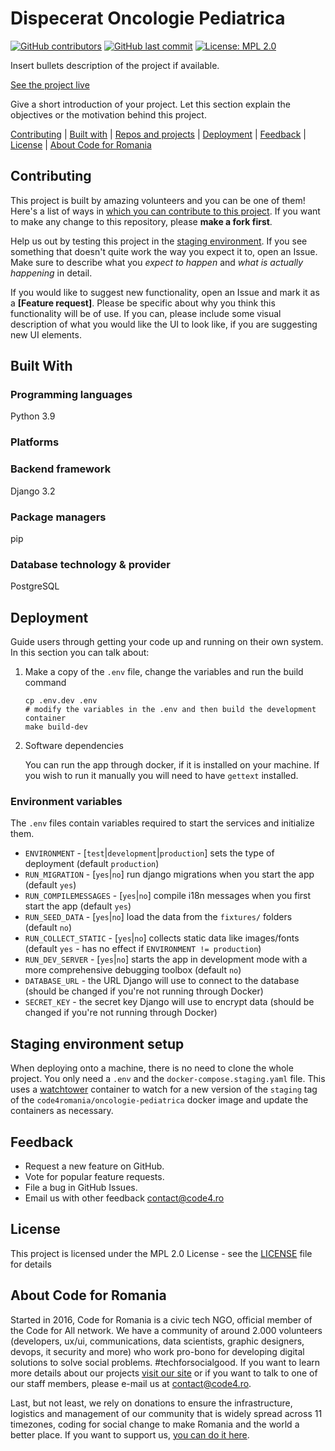 # Dispecerat Oncologie Pediatrica

[![GitHub contributors][ico-contributors]][link-contributors]
[![GitHub last commit][ico-last-commit]][link-last-commit]
[![License: MPL 2.0][ico-license]][link-license]

Insert bullets description of the project if available.

[See the project live](https://app.ukrainechildcancerhelp.ro/)

Give a short introduction of your project. Let this section explain the objectives or the motivation behind this project.

[Contributing](#contributing) | [Built with](#built-with) | [Repos and projects](#repos-and-projects) | [Deployment](#deployment) | [Feedback](#feedback) | [License](#license) | [About Code for Romania](#about-code-for-romania)

## Contributing

This project is built by amazing volunteers and you can be one of them! Here's a list of ways in [which you can contribute to this project][link-contributing]. If you want to make any change to this repository, please **make a fork first**.

Help us out by testing this project in the [staging environment](https://oncologie-pediatrica.heroesof.tech/). If you see something that doesn't quite work the way you expect it to, open an Issue. Make sure to describe what you _expect to happen_ and _what is actually happening_ in detail.

If you would like to suggest new functionality, open an Issue and mark it as a __[Feature request]__. Please be specific about why you think this functionality will be of use. If you can, please include some visual description of what you would like the UI to look like, if you are suggesting new UI elements.

## Built With

### Programming languages

Python 3.9

### Platforms

### Backend framework

Django 3.2

### Package managers

pip

### Database technology & provider

PostgreSQL

## Deployment

Guide users through getting your code up and running on their own system. In this section you can talk about:
1. Make a copy of the `.env` file, change the variables and run the build command

    ```shell
    cp .env.dev .env
    # modify the variables in the .env and then build the development container
    make build-dev
    ```

2. Software dependencies

    You can run the app through docker, if it is installed on your machine. If you wish to run it manually you will need to have `gettext` installed.

### Environment variables

The `.env` files contain variables required to start the services and initialize them.

- `ENVIRONMENT` - [`test`|`development`|`production`] sets the type of deployment (default `production`)
- `RUN_MIGRATION` - [`yes`|`no`] run django migrations when you start the app (default `yes`)
- `RUN_COMPILEMESSAGES` - [`yes`|`no`] compile i18n messages when you first start the app (default `yes`)
- `RUN_SEED_DATA` - [`yes`|`no`] load the data from the `fixtures/` folders (default `no`)
- `RUN_COLLECT_STATIC` - [`yes`|`no`] collects static data like images/fonts (default `yes` - has no effect if `ENVIRONMENT != production`)
- `RUN_DEV_SERVER` - [`yes`|`no`] starts the app in development mode with a more comprehensive debugging toolbox (default `no`)
- `DATABASE_URL` - the URL Django will use to connect to the database (should be changed if you're not running through Docker)
- `SECRET_KEY` - the secret key Django will use to encrypt data (should be changed if you're not running through Docker)

## Staging environment setup

When deploying onto a machine, there is no need to clone the whole project. You only need a `.env` and the `docker-compose.staging.yaml` file. This uses a [watchtower](https://github.com/containrrr/watchtower) container to watch for a new version of the `staging` tag of the `code4romania/oncologie-pediatrica` docker image and update the containers as necessary. 

## Feedback

* Request a new feature on GitHub.
* Vote for popular feature requests.
* File a bug in GitHub Issues.
* Email us with other feedback contact@code4.ro

## License

This project is licensed under the MPL 2.0 License - see the [LICENSE](LICENSE) file for details

## About Code for Romania

Started in 2016, Code for Romania is a civic tech NGO, official member of the Code for All network. We have a community of around 2.000 volunteers (developers, ux/ui, communications, data scientists, graphic designers, devops, it security and more) who work pro-bono for developing digital solutions to solve social problems. #techforsocialgood. If you want to learn more details about our projects [visit our site][link-code4] or if you want to talk to one of our staff members, please e-mail us at contact@code4.ro.

Last, but not least, we rely on donations to ensure the infrastructure, logistics and management of our community that is widely spread across 11 timezones, coding for social change to make Romania and the world a better place. If you want to support us, [you can do it here][link-donate].


[ico-contributors]: https://img.shields.io/github/contributors/code4romania/war-taskforce-oncologie-pediatrica.svg?style=for-the-badge
[ico-last-commit]: https://img.shields.io/github/last-commit/code4romania/war-taskforce-oncologie-pediatrica.svg?style=for-the-badge
[ico-license]: https://img.shields.io/badge/license-MPL%202.0-brightgreen.svg?style=for-the-badge

[link-contributors]: https://github.com/code4romania/war-taskforce-oncologie-pediatrica/graphs/contributors
[link-last-commit]: https://github.com/code4romania/war-taskforce-oncologie-pediatrica/commits/main
[link-license]: https://opensource.org/licenses/MPL-2.0
[link-contributing]: https://github.com/code4romania/.github/blob/main/CONTRIBUTING.md

[link-production]: insert_link_here
[link-staging]: insert_link_here

[link-code4]: https://www.code4.ro/en/
[link-donate]: https://code4.ro/en/donate/

